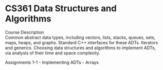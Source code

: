 # CS361 Data Structures and Algorithms
Course Description
<br /> Common abstract data types, including vectors, lists, stacks, queues, sets, maps, heaps, and graphs. Standard C++ 
interfaces for these ADTs. Iterators and generics. Choosing data structures and algorithms to implement ADTs, via analysis of 
their time and space complexity.

Assignments
1-1 - Implementing ADTs - Arrays

